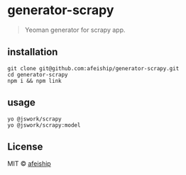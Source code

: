 # generator-scrapy
> Yeoman generator for scrapy app.

## installation
```shell
git clone git@github.com:afeiship/generator-scrapy.git
cd generator-scrapy
npm i && npm link
```

## usage
```shell
yo @jswork/scrapy
yo @jswork/scrapy:model
```

## License
MIT © [afeiship](https://js.work)
